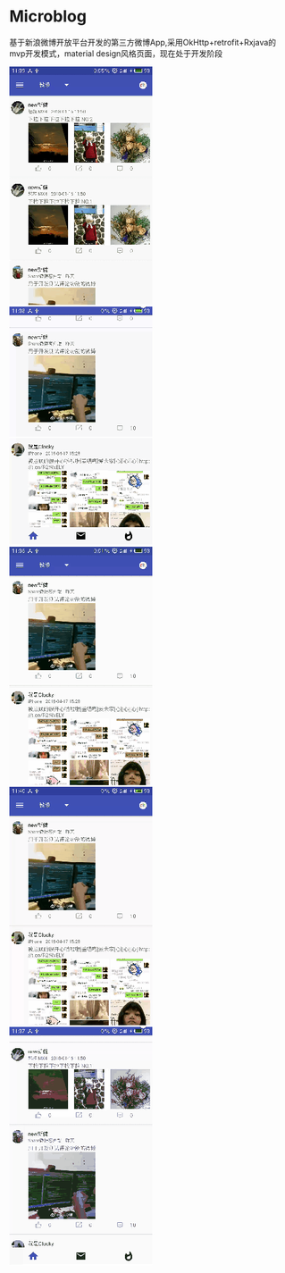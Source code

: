 # Microblog
基于新浪微博开放平台开发的第三方微博App,采用OkHttp+retrofit+Rxjava的mvp开发模式，material design风格页面，现在处于开发阶段


![image](https://github.com/newjiang/Microblog/blob/master/gif/gif1.gif ) ![image](https://github.com/newjiang/Microblog/blob/master/gif/gif2.gif ) ![image](https://github.com/newjiang/Microblog/blob/master/gif/gif3.gif ) ![image](https://github.com/newjiang/Microblog/blob/master/gif/gif4.gif ) 
![image](https://github.com/newjiang/Microblog/blob/master/gif/gif5.gif ) 
